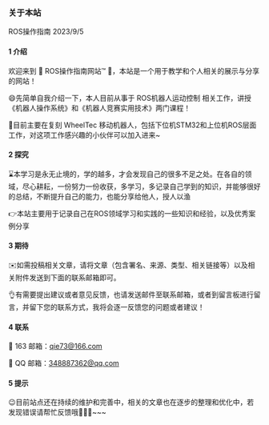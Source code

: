 ### 关于本站
ROS操作指南 2023/9/5 

#### 1 介绍

欢迎来到 🎉 ROS操作指南网站™ 🎉，本站是一个用于教学和个人相关的展示与分享的网站！

😄先简单自我介绍一下，本人目前从事于 ROS机器人运动控制 相关工作，讲授《机器人操作系统》和《机器人竞赛实用技术》两门课程！

💪目前主要在复刻 WheelTec 移动机器人，包括下位机STM32和上位机ROS层面工作，对这项工作感兴趣的小伙伴可以加入进来~

#### 2 探究

⌛️本学习是永无止境的，学的越多，才会发现自己的很多不足之处。在各自的领域，尽心耕耘，一份努力一份收获，多学习，多记录自己学到的知识，并能够很好的总结，不断提升自己的能力，也能分享给他人，授人以渔

👉本站主要用于记录自己在ROS领域学习和实践的一些知识和经验，以及优秀案例分享

#### 3 期待

✉️如需投稿相关文章，请将文章（包含署名、来源、类型、相关链接等）以及相关附件发送到下面的联系邮箱即可。

👌有需要提出建议或者意见反馈，也请发送邮件至联系邮箱，或者到留言板进行留言，并留下您的联系方式，我将会逐一反馈您的问题或者建议！


#### 4 联系

📧 163 邮箱：qie73@166.com

📧 QQ 邮箱：348887362@qq.com



#### 5 提示

😉目前站点还在持续的维护和完善中，相关的文章也在逐步的整理和优化中，若发现错误请帮忙反馈哦🚀🚀🚀~~~